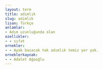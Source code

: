 ```yaml
---
layout: term
title: adımlık
slug: adimlik
lisan: Türkçe
anlamlar:
- Adım uzunluğunda olan
ozellikler:
- - sıfat
ornekler:
- - Ayak basacak tek adımlık temiz yer yok.
orneklerkaynak:
- - Adalet Ağaoğlu
---
```

